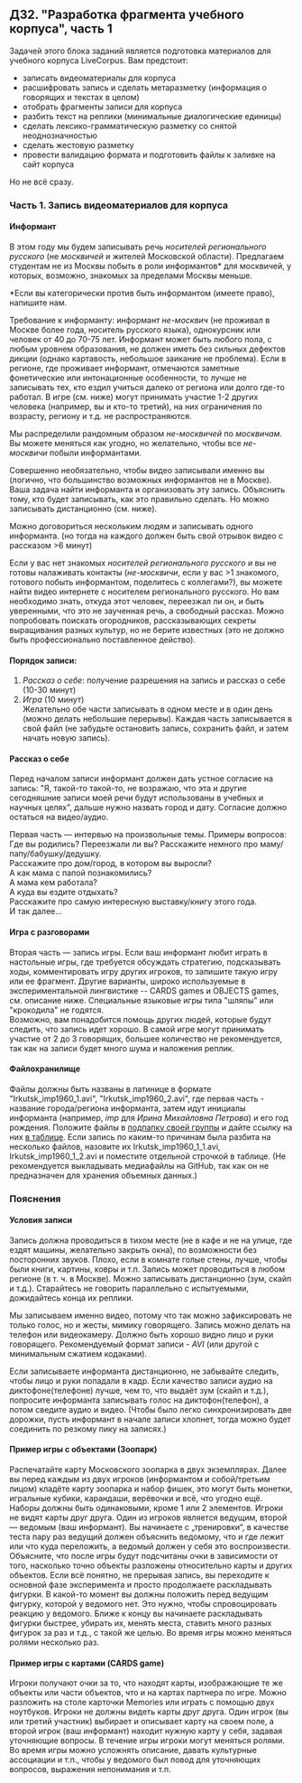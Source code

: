 ## ДЗ2. "Разработка фрагмента учебного корпуса", часть 1

Задачей этого блока заданий является подготовка материалов для учебного корпуса LiveCorpus. Вам предстоит:
* записать видеоматериалы для корпуса  
* расшифровать запись и сделать метаразметку (информация о говорящих и текстах в целом)  
* отобрать фрагменты записи для корпуса  
* разбить текст на реплики (минимальные диалогические единицы)
* сделать лексико-грамматическую разметку со снятой неоднозначностью  
* сделать жестовую разметку  
* провести валидацию формата и подготовить файлы к заливке на сайт корпуса
  
Но не всё сразу.

### Часть 1. Запись видеоматериалов для корпуса

#### Информант 

В этом году мы будем записывать речь *носителей регионального русского* (не *москвичей* и жителей Московской области). Предлагаем студентам не из Москвы побыть в роли информантов\* для москвичей, у которых, возможно, знакомых за пределами Москвы меньше.

\*Если вы категорически против быть информантом (имеете право), напишите нам.

Требование к информанту: информант *не-москвич* (не проживал в Москве более года, носитель русского языка), однокурсник или человек от 40 до 70-75 лет. Информант может быть любого пола, с любым уровнем образования, не должен иметь без сильных дефектов дикции (однако картавость, небольшое заикание не проблема). Если в регионе, где проживает информант, отмечаются заметные фонетические или интонационные особенности, то лучше не записывать тех, кто ездил учиться далеко от региона или долго где-то работал. В игре (см. ниже) могут принимать участие 1-2 других человека (например, вы и кто-то третий), на них ограничения по возрасту, региону и т.д. не распространяются.

Мы распределили рандомным образом *не-москвичей* по *москвичам*. Вы можете меняться как угодно, но желательно, чтобы все *не-москвичи* побыли информантами.

Совершенно необязательно, чтобы видео записывали именно вы (логично, что большинство возможных информантов не в Москве). Ваша задача найти информанта и организовать эту запись. Объяснить тому, кто будет записывать, как это правильно сделать. Но можно записывать дистанционно (см. ниже).

Можно договориться нескольким людям и записывать одного информанта. (но тогда на каждого должен быть свой отрывок видео с рассказом >6 минут)

Если у вас нет знакомых *носителей регионального русского* и вы не готовы налаживать контакты (*не-москвичи*, если у вас >1 знакомого, готового побыть информантом, поделитесь с коллегами?), вы можете найти видео интернете с носителем регионального русского. Но вам необходимо знать, откуда этот человек, переезжал ли он, и быть уверенными, что это не заученная речь, а свободный рассказ. Можно попробовать поискать огородников, рассказывающих секреты выращивания разных культур, но не берите известных (это не должно быть профессионально поставленное действо).

#### Порядок записи:  
1. *Рассказ о себе*: получение разрешения на запись и рассказ о себе (10-30 минут)
2. *Игра* (10 минут)   
Желательно обе части записывать в одном месте и в один день (можно делать небольшие перерывы). Каждая часть записывается в свой файл (не забудьте остановить запись, сохранить файл, и затем начать новую запись).     

#### Рассказ о себе
Перед началом записи информант должен дать устное согласие на запись: "Я, такой-то такой-то, не возражаю, что эта и другие сегодняшние записи моей речи будут использованы в учебных и научных целях", дальше нужно назвать город и дату. Согласие должно остаться на видео/аудио.  

Первая часть — интервью на произвольные темы. Примеры вопросов:  
Где вы родились? Переезжали ли вы?
Расскажите немного про маму/папу/бабушку/дедушку.  
Расскажите про дом/город, в котором вы выросли?  
А как мама с папой познакомились?  
А мама кем работала?   
А куда вы ездите отдыхать?  
Расскажите про самую интересную выставку/книгу этого года.  
И так далее…

#### Игра с разговорами  
Вторая часть — запись игры. Если ваш информант любит играть в настольные игры, где требуется обсуждать стратегию, подсказывать ходы, комментировать игру других игроков, то запишите такую игру или ее фрагмент. Другие варианты, широко используемые в экспериментальной лингвистике -- CARDS games и OBJECTS games, см. описание ниже. Специальные языковые игры типа "шляпы" или "крокодила" не годятся.  
Возможно, вам понадобится помощь других людей, которые будут следить, что запись идет хорошо. В самой игре могут принимать участие от 2 до 3 говорящих, большее количество не рекомендуется, так как на записи будет много шума и наложения реплик.   

#### Файлохранилище
Файлы должны быть названы в латинице в формате "Irkutsk_imp1960_1.avi", "Irkutsk_imp1960_2.avi", где первая часть - название города/региона информанта, затем идут инициалы информанта (например, _imp_ для _Ирина Михайловна Петрова_) и его год рождения.
Положите файлы в [подпапку своей группы](https://drive.google.com/drive/folders/1xXGB7Dw4NYIKA3FwgA-2wC453sPSOFH3?usp=sharing) и дайте ссылку на них [в таблице](https://docs.google.com/spreadsheets/d/1DrainUM6S2Exe2D0lMdqnUjhUQEiakvNptsKhrKObJQ/edit?usp=sharing). Если запись по каким-то причинам была разбита на несколько файлов, назовите их Irkutsk_imp1960_1_1.avi, Irkutsk_imp1960_1_2.avi и поместите отдельной строчкой в таблице. (Не рекомендуется выкладывать медиафайлы на GitHub, так как он не предназначен для хранения объемных данных.)

### Пояснения

#### Условия записи  

Запись должна проводиться в тихом месте (не в кафе и не на улице, где ездят машины, желательно закрыть окна), по возможности без посторонних звуков. Плохо, если в комнате голые стены, лучше, чтобы были книги, картины, ковры и т.п. Запись может проводиться в любом регионе (в т. ч. в Москве). Можно записывать дистанционно (зум, скайп и т.д.). Старайтесь не говорить параллельно с испытуемыми, дожидайтесь конца их реплики. 

Мы записываем именно видео, потому что так можно зафиксировать не только голос, но и жесты, мимику говорящего. Запись можно делать на телефон или видеокамеру. Должно быть хорошо видно лицо и руки говорящего. Рекомендуемый формат записи - *AVI* (или другой с минимальным сжатием кодаками).

Если записываете информанта дистанционно, не забывайте следить, чтобы лицо и руки попадали в кадр. Если качество записи аудио на диктофоне(телефоне) лучше, чем то, что выдаёт зум (скайп и т.д.), попросите информанта записывать голос на диктофон(телефон), а потом сведите аудио и видео. (Чтобы было легко синхронизировать две дорожки, пусть информант в начале записи хлопнет, тогда можно будет соединить по резкому пику на записях.)

#### Пример игры с объектами (Зоопарк)
Распечатайте карту Московского зоопарка в двух экземплярах. Далее вы перед каждым из двух игроков (информантом и собой/третьим лицом) кладёте карту зоопарка и набор фишек, это могут быть монетки, игральные кубики, карандаши, верёвочки и всё, что угодно ещё. Наборы должны быть одинаковыми, кроме 1 или 2 элементов. Игроки не видят карты друг друга. Один из игроков является ведущим, второй — ведомым (ваш информант). Вы начинаете с „тренировки“, в качестве теста пару раз ведущий должен объяснить ведомому, что и где лежит или что куда переложить, а ведомый должен у себя это воспроизвести. Объясните, что после игры будут подсчитаны очки в зависимости от того, насколько точно объекты разложены относительно карты и других объектов.
Если всё понятно, не прерывая запись, вы переходите к основной фазе эксперимента и просто продолжаете раскладывать фигурки. В какой-то момент вы должны положить перед ведущим фигурку, которой у ведомого нет. Это нужно, чтобы спровоцировать реакцию у ведомого. Ближе к концу вы начинаете раскладывать фигурки быстрее, убирать их, менять места, ставить много разных фигурок за раз и т.д., с такой же целью. Во время игры можно меняться ролями несколько раз.  

#### Пример игры с картами (CARDS game)
Игроки получают очки за то, что находят карты, изображающие те же объекты или части объектов, что и на картах партнера по игре. Можно разложить на столе карточки Memories или играть с помощью двух ноутбуков.
Игроки не должны видеть карты друг друга. Один игрок (вы или третий участник) выбирает и описывает карту на своем поле, а второй игрок (ваш информант) находит нужную карту у себя, задавая уточняющие вопросы. В течение игры игроки могут меняться ролями. Во время игры можно усложнять описание, давать культурные ассоциации и т.п., чтобы у ведомого был повод для уточняющих вопросов, выражения непонимания и т.п.
